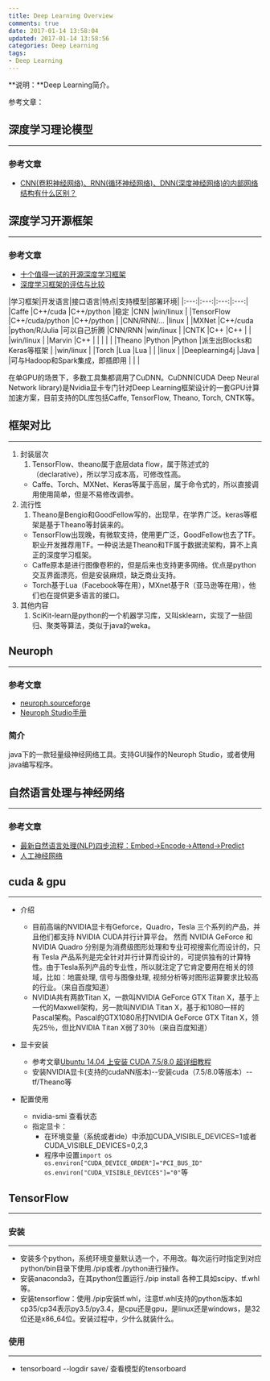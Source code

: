 ```yaml
---
title: Deep Learning Overview
comments: true
date: 2017-01-14 13:58:04
updated: 2017-01-14 13:58:56
categories: Deep Learning
tags:
- Deep Learning
---
```


**说明：**Deep Learning简介。
<!-- more -->


参考文章：

## 深度学习理论模型
---
### 参考文章

* [CNN(卷积神经网络)、RNN(循环神经网络)、DNN(深度神经网络)的内部网络结构有什么区别？](http://www.toutiao.com/i6316989504984973825/?tt_from=mobile_qq&utm_campaign=client_share&app=news_article&utm_source=mobile_qq&iid=6168746227&utm_medium=toutiao_ios)


## 深度学习开源框架
---
### 参考文章
* [十个值得一试的开源深度学习框架](http://www.cnblogs.com/bluestorm/p/5328585.html)
* [深度学习框架的评估与比较](http://www.infoq.com/cn/news/2016/01/evaluation-comparison-deep-learn?utm_campaign=infoq_content&)


|学习框架|开发语言|接口语言|特点|支持模型|部署环境|
|:---:|:---:|:---:|:---:|
|Caffe	|C++/cuda	|C++/python	|稳定	|CNN	|win/linux |
|TensorFlow	|C++/cuda/python	|C++/python	|	|CNN/RNN/…	|linux	|
|MXNet	|C++/cuda	|python/R/Julia	|可以自己折腾	|CNN/RNN	|win/linux	|
|CNTK	|C++	|C++	|	|	|win/linux	|
|Marvin	|C++	|	|	|	|	|
|Theano	|Python	|Python	|派生出Blocks和Keras等框架	|	|win/linux	|
|Torch	|Lua	|Lua	|	|	|linux	|
|Deeplearning4j	|Java	|	|可与Hadoop和Spark集成，即插即用	|	|	|

在单GPU的场景下，多数工具集都调用了CuDNN。CuDNN(CUDA Deep Neural Network library)是Nvidia显卡专门针对Deep Learning框架设计的一套GPU计算加速方案，目前支持的DL库包括Caffe, TensorFlow, Theano, Torch, CNTK等。

## 框架对比
---
1. 封装层次
	1. TensorFlow、theano属于底层data flow，属于陈述式的（declarative），所以学习成本高，可修改性高。
	* Caffe、Torch、MXNet、Keras等属于高层，属于命令式的，所以直接调用使用简单，但是不易修改调参。
2. 流行性
	1. Theano是Bengio和GoodFellow写的，出现早，在学界广泛。keras等框架是基于Theano等封装来的。
	* TensorFlow出现晚，有微软支持，使用更广泛，GoodFellow也去了TF。职业开发推荐用TF。一种说法是Theano和TF属于数据流架构，算不上真正的深度学习框架。
	* Caffe原本是进行图像卷积的，但是后来也支持更多网络。优点是python交互界面漂亮，但是安装麻烦，缺乏商业支持。
	* Torch基于Lua（Facebook等在用），MXnet基于R（亚马逊等在用），他们也在提供更多语言的接口。
3. 其他内容
	1. SciKit-learn是python的一个机器学习库，又叫sklearn，实现了一些回归、聚类等算法，类似于java的weka。

## Neuroph
---
###  参考文章
* [neuroph.sourceforge](http://neuroph.sourceforge.net/)
* [Neuroph Studio手册](http://neuroph.sourceforge.net/Getting%20Started%20with%20Neuroph%202.7.pdf)

### 简介
java下的一款轻量级神经网络工具。支持GUI操作的Neuroph Studio，或者使用java编写程序。

## 自然语言处理与神经网络
---
### 参考文章
* [最新自然语言处理(NLP)四步流程：Embed->Encode->Attend->Predict](http://www.toutiao.com/i6353561267763954178/?tt_from=mobile_qq&utm_campaign=client_share&app=news_article&utm_source=mobile_qq&iid=6168746227&utm_medium=toutiao_ios)
* [人工神经网络](http://www.toutiao.com/i6353823576730108418/?tt_from=mobile_qq&utm_campaign=client_share&app=news_article&utm_source=mobile_qq&iid=6168746227&utm_medium=toutiao_ios)

## cuda & gpu
---
* 介绍
	* 目前高端的NVIDIA显卡有Geforce，Quadro，Tesla 三个系列的产品，并且他们都支持 NVIDIA CUDA并行计算平台。 然而 NVIDIA GeForce 和 NVIDIA Quadro 分别是为消费级图形处理和专业可视搜索化而设计的，只有 Tesla 产品系列是完全针对并行计算而设计的，可提供独有的计算特性。由于Tesla系列产品的专业性，所以就注定了它肯定要用在相关的领域，比如：地震处理, 信号与图像处理, 视频分析等对图形运算要求比较高的行业。（来自百度知道）
	* NVIDIA共有两款Titan X，一款叫NVIDIA GeForce GTX Titan X，基于上一代的Maxwell架构，另一款叫NVIDIA Titan X，基于和1080一样的Pascal架构。Pascal的GTX1080吊打NVIDIA GeForce GTX Titan X，领先25％，但比NVIDIA Titan X弱了30％（来自百度知道）

* 显卡安装
	* 参考文章[Ubuntu 14.04 上安装 CUDA 7.5/8.0 超详细教程](http://blog.csdn.net/masa_fish/article/details/51882183)
	* 安装NVIDIA显卡(支持的cudaNN版本)--安装cuda（7.5/8.0等版本）--tf/Theano等
* 配置使用
	* nvidia-smi 查看状态
	* 指定显卡：
		* 在环境变量（系统或者ide）中添加CUDA_VISIBLE_DEVICES=1或者CUDA_VISIBLE_DEVICES=0,2,3
		* 程序中设置`import os os.environ["CUDA_DEVICE_ORDER"]="PCI_BUS_ID" os.environ["CUDA_VISIBLE_DEVICES"]="0"`等


## TensorFlow
---
### 安装
---
* 安装多个python，系统环境变量默认选一个，不用改。每次运行时指定到对应python/bin目录下使用./pip或者./python进行操作。
* 安装anaconda3，在其python位置运行./pip install 各种工具如scipy、tf.whl等。
* 安装tensorflow：使用./pip安装tf.whl，注意tf.whl支持的python版本如cp35/cp34表示py3.5/py3.4，是cpu还是gpu，是linux还是windows，是32位还是x86_64位。安装过程中，少什么就装什么。

### 使用
---

* tensorboard --logdir save/ 查看模型的tensorboard





